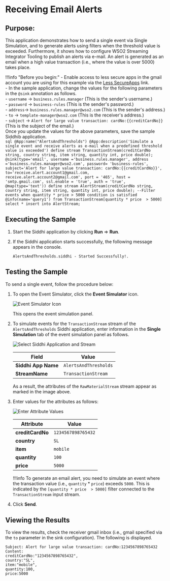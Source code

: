 # Receiving Email Alerts

## Purpose:
This application demonstrates how to send a single event via Single Simulation, and to generate alerts using filters when the threshold value is exceeded. Furthermore, it shows how to configure WSO2 Streaming Integrator Tooling to publish an alerts via e-mail. An alert is generated as an email when a high value transaction (i.e., where the value is over 5000) takes place.

!!!info "Before you begin:"
    - Enable access to less  secure apps in the gmail account you are using for this example via the [Less SecureApps](https://myaccount.google.com/lesssecureapps) link.<br/>
    - In the sample application, change the values for the following parameters in the `@sink` annotation as follows.<br/>
        - `username` -> `business.rules.manager` (This is the sender's username.)<br/>
        - `password` -> `business-rules` (This is the sender's password.)<br/>
        - `address`-> `business.rules.manager@wso2.com` (This is the sender's address.)<br/>
        - `to` -> `template-manager@wso2.com` (This is the receiver's address.)<br/>
        - `subject` -> `Alert for large value transaction: cardNo:{{creditCardNo}}` (This is the subject of the email.)<br/>
        Once you update the values for the above parameters, save the sample Siddhib application.<br/>
        ```sql
        @App:name("AlertsAndThresholds")
        @App:description('Simulate a single event and receive alerts as e-mail when a predefined threshold value is exceeded')
        define stream TransactionStream(creditCardNo string, country string, item string, quantity int, price double);
        @sink(type='email',
              username ='business.rules.manager',
              address ='business.rules.manager@wso2.com',
              password= 'business-rules',
              subject='Alert for large value transaction: cardNo:{{creditCardNo}}',
              to='receive.alert.account1@gmail.com, receive.alert.account2@gmail.com',
              port = '465',
              host = 'smtp.gmail.com',
              ssl.enable = 'true',
              auth = 'true',
              @map(type='text'))
        define stream AlertStream(creditCardNo string, country string, item string, quantity int, price double);
        --Filter events when quantity * price > 5000 condition is satisfied
        @info(name='query1')
        from TransactionStream[quantity * price  > 5000]
        select *
        insert into AlertStream;
        ```



## Executing the Sample

1. Start the Siddhi application by clicking **Run** => **Run**.

2. If the Siddhi application starts successfully, the following message appears in the console.

    `AlertsAndThresholds.siddhi - Started Successfully!.`

## Testing the Sample

To send a single event, follow the procedure below:

1. To open the Event Simulator, click the **Event Simulator** icon.

    ![Event Simulator Icon](../../images/Testing-Siddhi-Applications/Event_Simulation_Icon.png)

    This opens the event simulation panel.

2. To simulate events for the `TransactionStream` stream of the `AlertsAndThresholds`  Siddhi application, enter information in the **Single Simulation** tab of the event simulation panel as follows.

    ![Select Siddhi Application and Stream](../../images/alerts-and-thresholds-sample/AlertsAndThresholds-siddhiApp-stream.png)

    | **Field**                   | **Value**                              |
    |-----------------------------|----------------------------------------|
    | **Siddhi App Name**         | `AlertsAndThresholds`                  |
    | **StreamName**              | `TransactionStream`                    |



    As a result, the attributes of the `RawMaterialStream` stream appear as marked in the image above.

3. Enter values for the attributes as follows:

    ![Enter Attribute Values](../../images/alerts-and-thresholds-sample/AlertsAndThresholds-single-simulation.png)

    | **Attribute**     | **Value**          |
    |-------------------|--------------------|
    | **creditCardNo**  | `1234567898765432` |
    | **country**       | `SL`               |
    | **item**          | `mobile`           |
    | **quantity**      | `100`              |
    | **price**         | `5000`             |

    !!!info
        To generate an email alert, you need to simulate an event where the transaction value (i.e., `quantity` * `price`) exceeds `5000`. This is indicated by the `[quantity * price  > 5000]` filter connected to the `TransactionStream` input stream.

4. Click **Send**.


## Viewing the Results

To view the results, check the receiver gmail inbox (i.e., gmail specified via the `to` parameter in the sink configuration). The following is displayed.

```
Subject: Alert for large value transaction: cardNo:1234567898765432
Content:
creditCardNo:"1234567898765432",
country:"SL",
item:"mobile",
quantity:100,
price:5000
```